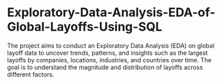 # Exploratory-Data-Analysis-EDA-of-Global-Layoffs-Using-SQL
The project aims to conduct an Exploratory Data Analysis (EDA) on global layoff data to uncover trends, patterns, and insights such as the largest layoffs by companies, locations, industries, and countries over time. The goal is to understand the magnitude and distribution of layoffs across different factors.
